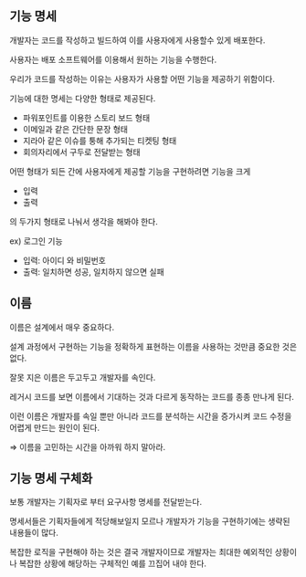 ## 기능 명세

개발자는 코드를 작성하고 빌드하여 이를 사용자에게 사용할수 있게 배포한다.

사용자는 배포 소프트웨어를 이용해서 원하는 기능을 수행한다.

우리가 코드를 작성하는 이유는 사용자가 사용할 어떤 기능을 제공하기 위함이다.

기능에 대한 명세는 다양한 형태로 제공된다.

- 파워포인트를 이용한 스토리 보드 형태
- 이메일과 같은 간단한 문장 형태
- 지라아 같은 이슈를 퉁해 추가되는 티켓팅 형태
- 회의자리에서 구두로 전달받는 형태

어떤 형태가 되든 간에 사용자에게 제공할 기능을 구현하려면 기능을 크게

- 입력
- 출력

의 두가지 형태로 나눠서 생각을 해봐야 한다.

ex) 로그인 기능

- 입력: 아이디 와 비밀번호
- 출력: 일치하면 성공, 일치하지 않으면 실패

## 이름

이름은 설계에서 매우 중요하다.

설계 과정에서 구현하는 기능을 정확하게 표현하는 이름을 사용하는 것만큼 중요한 것은 없다.

잘못 지은 이름은 두고두고 개발자를 속인다.

레거시 코드를 보면 이름에서 기대하는 것과 다르게 동작하는 코드를 종종 만나게 된다.

이런 이름은 개발자를 속일 뿐만 아니라 코드를 분석하는 시간을 증가시켜 코드 수정을 어렵게 만드는 원인이 된다.

⇒ 이름을 고민하는 시간을 아까워 하지 말아라.

## 기능 명세 구체화

보통 개발자는 기획자로 부터 요구사항 명세를 전달받는다.

명세서들은 기획자들에게 적당해보일지 모르나 개발자가 기능을 구현하기에는 생략된 내용들이 많다.

복잡한 로직을 구현해야 하는 것은 결국 개발자이므로 개발자는 최대한 예외적인 상황이나 복잡한 상황에 해당하는 구체적인 예를 끄집어 내야 한다.

